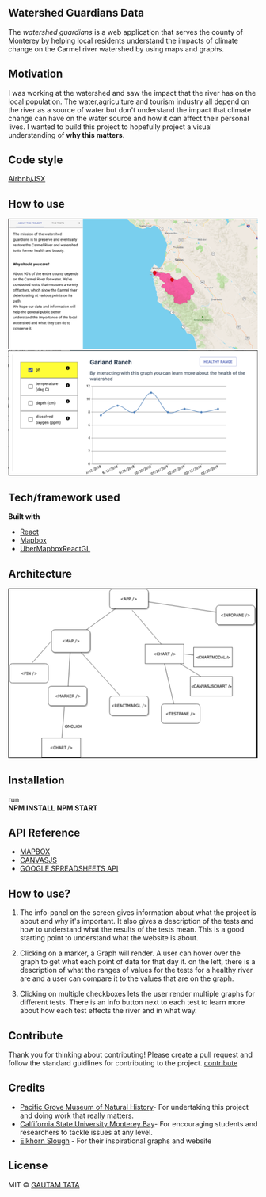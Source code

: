 ## Watershed Guardians Data
The *watershed guardians* is a web application that serves the county of Monterey by helping local residents understand the impacts of climate change on the Carmel river watershed by using maps and graphs.

## Motivation
I was working at the watershed and saw the impact that the river has on the local population. The water,agriculture and tourism industry all depend on the river as a source of water but don't understand the impact that climate change can have on the water source and how it can affect their personal lives. I wanted to build this project to hopefully project a visual understanding of **why this matters**.

## Code style
 [Airbnb/JSX](https://github.com/airbnb/javascript/tree/master/react)
 
## How to use
![screenshot1](./src/assets/screenShot1.png)
![screenshot2](./src/assets/screenShot2.png)


## Tech/framework used
<b>Built with</b>
- [React](https://reactjs.org/)
- [Mapbox](https://www.mapbox.com/)
- [UberMapboxReactGL](https://github.com/uber/react-map-gl)


## Architecture
![Soltution architecture](./src/assets/architecture.png)

## Installation
run
<br />
**NPM INSTALL**
**NPM START**

## API Reference
* [MAPBOX](https://www.mapbox.com/)
* [CANVASJS](https://canvasjs.com/)
* [GOOGLE SPREADSHEETS API](https://developers.google.com/sheets/api/)

## How to use?
1. The info-panel on the screen gives information about what the project is about and why it's important. 
It also gives a description of the tests and how to understand what the results of the tests mean. This is a good starting point to understand what the website is about.

2. Clicking on a marker, a Graph will render. A user can hover over the graph to get what each point of data for that day it.
on the left, there is a description of what the ranges of values for the tests for a healthy river are and a user can compare it to the values that are on the graph.

3. Clicking on multiple checkboxes lets the user render multiple graphs for different tests. There is an info button next to each test to learn more about how each test effects the river and in what way.

## Contribute
Thank you for thinking about contributing! Please create a pull request and follow the standard guidlines for contributing to the project. [contribute](https://github.com/zulip/zulip-electron/blob/master/CONTRIBUTING.md)

## Credits
* [Pacific Grove Museum of Natural History](https://www.pgmuseum.org/)- For undertaking this project and doing work that really matters.
* [Calfifornia State University Monterey Bay](https://csumb.edu/)- For encouraging students and researchers to tackle issues at any level.
* [Elkhorn Slough](https://www.elkhornslough.org/) - For their inspirational graphs and website

## License
MIT © [GAUTAM TATA](http://www.gautamtata.com)
